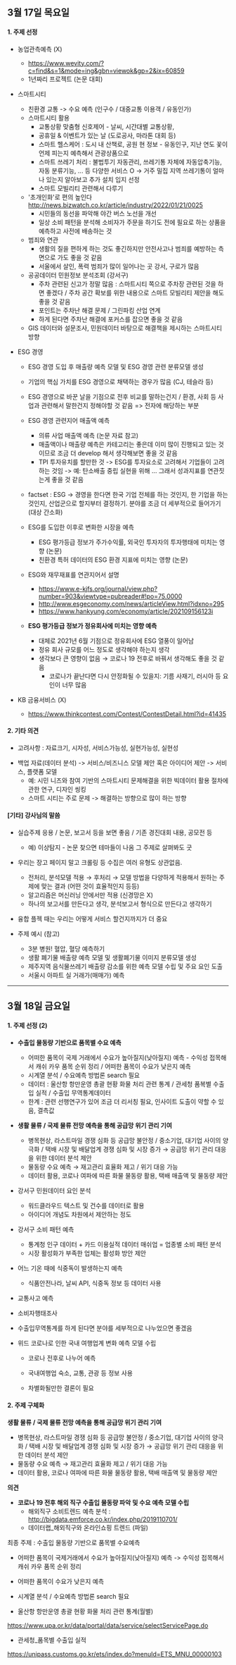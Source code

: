 ## 3월 17일 목요일

#### 1. 주제 선정

- 농업관측예측 (X)

  - https://www.wevity.com/?c=find&s=1&mode=ing&gbn=viewok&gp=2&ix=60859
  - 1년짜리 프로젝트 (논문 대회)
- 스마트시티

  - 친환경 교통 -> 수요 예측 (인구수 / 대중교통 이용객  / 유동인가)
  - 스마트시티 활용
    - 교통상황 맞춤형 신호제어 - 날씨, 시간대별 교통상황, 
    - 공휴일 & 이벤트가 있는 날 (도로공사, 마라톤 대회 등)
    - 스마트 헬스케어 : 도시 내 산책로, 공원 현 정보 - 유동인구, 지난 연도 꽃이 언제 피는지 예측해서 관광상품으로
    - 스마트 쓰레기 처리 : 불법투기 자동관리, 쓰레기통 자체에 자동압축기능, 자동 분류기능, ... 등 다양한 서비스 O -> 거주 밀집 지역 쓰레기통이 얼마나 있는지 알아보고 추가 설치 입지 선정
    - 스마트 모빌리티 관련해서 다루기
  - '초개인화'로 편의 높인다 http://news.bizwatch.co.kr/article/industry/2022/01/21/0025 
    - 시민들의 동선을 파악해 야간 버스 노선을 개선
    - 일상 소비 패턴을 분석해 소비자가 주문을 하기도 전에 필요로 하는 상품을 예측하고 사전에 배송하는 것
  - 범죄와 연관
    - 생활의 질을 편하게 하는 것도 좋긴하지만 안전사고나 범죄를 예방하는 측면으로 가도 좋을 것 같음
    - 서울에서 살인, 폭력 범죄가 많이 일어나는 곳 강서, 구로가 많음
  - 공공데이터 민원정보 분석조회 (강서구)
    - 주차 관련된 신고가 정말 많음 : 스마트시티 쪽으로 주차장 관련된 것을 하면 좋겠다 / 주차 공간 확보를 위한 내용으로 스마트 모빌리티 제안을 해도 좋을 것 같음
    - 포인트는 주차난 해결 문제 / 그린파킹 산업 연계
    - 하게 된다면 주차난 해결에 포커스를 잡으면 좋을 것 같음
  - GIS 데이터와 설문조사, 민원데이터 바탕으로 해결책을 제시하는 스마트시티 방향
- ESG 경영

  - ESG 경영 도입 후 매출량 예측 모델 및 ESG 경영 관련 분류모델 생성
  - 기업의 핵심 가치를 ESG 경영으로 채택하는 경우가 많음 (CJ, 테슬라 등)
  - ESG 경영으로 바꾼 날을 기점으로 전후 비교를 말하는건지 / 환경, 사회 등 사업과 관련해서 말한건지 정해야할 것 같음 => 전자에 해당하는 부분
  - ESG 경영 관련지어 매출액 예측

    - 의류 사업 매출액 예측 (논문 자료 참고)
    - 매출액이나 매출량 예측은 카테고리는 좋은데 이미 많이 진행되고 있는 것이므로 조금 더 develop 해서 생각해보면 좋을 것 같음
    - TPI 투자유치를 할만한 것 -> ESG를 투자요소로 고려해서 기업들이 고려하는 것임 -> 예: 탄소배출 중립 실현을 위해 ... 그래서 성과지표를 연관짓는게 좋을 것 같음
  - factset : ESG → 경영을 한다면 한국 기업 전체를 하는 것인지, 한 기업을 하는 것인지, 산업군으로 할지부터 결정하기. 분야를 조금 더 세부적으로 들어가기 (대상 간소화)
  - ESG를 도입한 이후로 변화한 시장을 예측

    - ESG 평가등급 정보가 주가수익률, 외국인 투자자의 투자행태에 미치는 영향 (논문)
    - 친환경 특허 데이터의 ESG 환경 지표에 미치는 영향 (논문) 
  - ESG와 재무재표를 연관지어서 설명

    - https://www.e-kjfs.org/journal/view.php?number=903&viewtype=pubreader#!po=75.0000
    - http://www.esgeconomy.com/news/articleView.html?idxno=295
    - https://www.hankyung.com/economy/article/202109156123i
  - **ESG 평가등급 정보가 정유회사에 미치는 영향 예측** 
    - 대체로 2021년 6월 기점으로 정유회사에 ESG 열풍이 일어남
    - 정유 회사 규모를 어느 정도로 생각해야 하는지 생각
    - 생각보다 큰 영향이 없음 → 코로나 19 전후로 바꿔서 생각해도 좋을 것 같음
      - 코로나가 끝난다면 다시 안정화될 수 있을지: 기름 사재기, 러시아 등 요인이 너무 많음
- KB 금융서비스 (X)

  - https://www.thinkcontest.com/Contest/ContestDetail.html?id=41435



#### 2. 기타 의견

* 고려사항 : 자료크기, 시자성, 서비스가능성, 실현가능성, 실현성

- 백업 자료(데이터 분석) -> 서비스/비즈니스 모델 제안 혹은 아이디어 제안 -> 서비스, 플랫폼 모델
  - 예: 시민 니즈와 참여 기반의 스마트시티 문제해결을 위한 빅데이터 활용 절차에 관한 연구, 디자인 씽킹
  - 스마트 시티는 주로 문제 -> 해결하는 방향으로 많이 하는 방향



#### [기타] 강사님의 말씀

- 실습주제 응용 / 논문, 보고서 등을 보면 좋음 / 기존 경진대회 내용, 공모전 등
  - 예) 이상탐지 - 논문 찾으면 테마들이 나옴 그 주제로 살펴봐도 굿

- 우리는 장고 페이지 말고 크롤링 등 수집은 여러 유형도 상관없음. 
  - 전처리, 분석모델 적용 → 후처리 → 모델 방법을 다양하게 적용해서 원하는 주제에 맞는 결과 (어떤 것이 효율적인지 등등)
  - 알고리즘은 머신러닝 안에서만 적용 (신경망은 X)
  - 하나의 보고서를 만든다고 생각, 분석보고서 형식으로 만든다고 생각하기

- 융합 플젝 때는 우리는 어떻게 서비스 할건지까지가 더 중요



- 주제 예시 (참고)

  - 3분 병원! 혈압, 혈당 예측하기
  - 생활 폐기물 배출량 예측 모델 및 생활폐기물 이미지 분류모델 생성
  - 제주지역 음식물쓰레기 배출량 감소를 위한 예측 모델 수립 및 주요 요인 도출
  - 서울시 아파트 실 거래가(매매가) 예측



---

## 3월 18일 금요일

#### 1. 주제 선정 (2)

- **수출입 물동량 기반으로 품목별 수요 예측**
  - 어떠한 품목이 국제 거래에서 수요가 높아질지(낮아질지) 예측 - 수익성 접목해서 캐쉬 카우 품목 순위 정리 / 어떠한 품목이 수요가 낮은지 예측
  - 시계열 분석 / 수요예측 방법론 search 필요
  - 데이터 : 울산항 항만운영 총괄 현황 화물 처리 관련 통계 / 관세청 품복별 수출입 실적 / 수출입 무역통계데이터
  - 한계 : 관련 선행연구가 있어 조금 더 리서칭 필요, 인사이트 도출이 약할 수 있음, 결측값
- **생활 물류 / 국제 물류 전망 예측을 통해 공급망 위기 관리 기여**
  - 병목현상, 라스트마일 경쟁 심화 등 공급망 불안정 / 중소기업, 대기업 사이의 양극화 / 택배 시장 및 배달업계 경쟁 심화 및 시장 증가 → 공급망 위기 관리 대응을 위한 데이터 분석 제안
  - 물동량 수요 예측 → 재고관리 효율화 제고 / 위기 대응 가능
  - 데이터 활용, 코로나 여파에 따른 화물 물동량 활용, 택배 매출액 및 물동량 제안
- 강서구 민원데이터 요인 분석
  - 워드클라우드 텍스트 및 건수를 데이터로 활용
  - 아이디어 개념도 차원에서 제안하는 정도
- 강서구 소비 패턴 예측
  - 통계청 인구 데이터 + 카드 이용실적 데이터 매쉬업 = 업종별 소비 패턴 분석
  - 시장 활성화가 부족한 업체는 활성화 방안 제안
- 어느 기온 때에 식중독이 발생하는지 예측
  - 식품안전나라, 날씨 API, 식중독 정보 등 데이터 사용

- 교통사고 예측
- 소비자행태조사
- 수출입무역통계를 하게 된다면 분야를 세부적으로 나누었으면 좋겠음

- 위드 코로나로 인한 국내 여행업계 변화 예측 모델 수립

  - 코로나 전후로 나누어 예측

  - 국내여행업 숙소, 교통, 관광 등 정보 사용

  - 차별화될만한 결론이 필요



#### 2. 주제 구체화

**생활 물류 / 국제 물류 전망 예측을 통해 공급망 위기 관리 기여**

- 병목현상, 라스트마일 경쟁 심화 등 공급망 불안정 / 중소기업, 대기업 사이의 양극화 / 택배 시장 및 배달업계 경쟁 심화 및 시장 증가 → 공급망 위기 관리 대응을 위한 데이터 분석 제안
- 물동량 수요 예측 → 재고관리 효율화 제고 / 위기 대응 가능
- 데이터 활용, 코로나 여파에 따른 화물 물동량 활용, 택배 매출액 및 물동량 제안



**의견**

- **코로나 19 전후 해외 직구 수출입 물동량 파악 및 수요 예측 모델 수립**
  - 해외직구 소비트렌드 예측 분석 : http://bigdata.emforce.co.kr/index.php/2019110701/
  - 데이터랩_해외직구와 온라인쇼핑 트렌드 (파일)



최종 주제 : 수출입 물동량 기반으로 품목별 수요예측

- 어떠한 품목이 국제거래에서 수요가 높아질지(낮아질지) 예측 -> 수익성 접목해서 캐쉬 카우 품목 순위 정리

- 어떠한 품목이 수요가 낮은지 예측

- 시계열 분석 / 수요예측 방법론 search 필요

  

- 울산항 항만운영 총괄 현황 화물 처리 관련 통계(월별)

https://www.upa.or.kr/data/portal/data/service/selectServicePage.do

- 관세청_품목별 수출입 실적

https://unipass.customs.go.kr/ets/index.do?menuId=ETS_MNU_00000103



